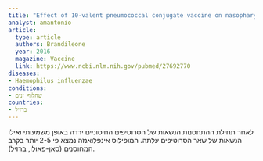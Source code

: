 ```yaml
---
title: "Effect of 10-valent pneumococcal conjugate vaccine on nasopharyngeal carriage of Streptococcus pneumoniae and Haemophilus influenzae among children in São Paulo, Brazil"
analyst: amantonio
article:
  type: article
  authors: Brandileone
  year: 2016
  magazine: Vaccine
  link: https://www.ncbi.nlm.nih.gov/pubmed/27692770
diseases:
- Haemophilus influenzae
conditions:
- שחלוף זנים
countries:
- ברזיל
---
```


לאחר תחילת ההתחסנות הנשאות של הסרוטיפים החיסוניים ירדה באופן משמעותי ואילו הנשאות של שאר הסרוטיפים עלתה. המופילוס אינפלואנזה נמצא פי 2-5 יותר בקרב המחוסנים (סאן-פאולו, ברזיל).
